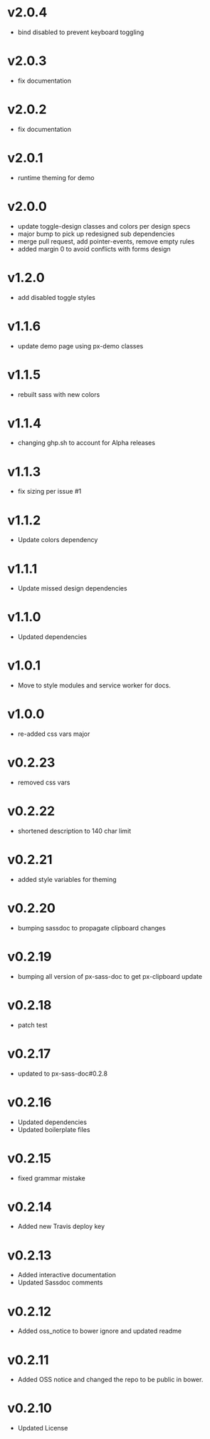 v2.0.4
==================
* bind disabled to prevent keyboard toggling

v2.0.3
==================
* fix documentation

v2.0.2
==================
* fix documentation

v2.0.1
==================
* runtime theming for demo

v2.0.0
==================
* update toggle-design classes and colors per design specs
* major bump to pick up redesigned sub dependencies
* merge pull request, add pointer-events, remove empty rules
* added margin 0 to avoid conflicts with forms design

v1.2.0
==================
* add disabled toggle styles

v1.1.6
==================
* update demo page using px-demo classes

v1.1.5
==================
* rebuilt sass with new colors

v1.1.4
==================
* changing ghp.sh to account for Alpha releases

v1.1.3
=================
* fix sizing per issue #1

v1.1.2
=================
* Update colors dependency

v1.1.1
==================
* Update missed design dependencies

v1.1.0
==================
* Updated dependencies

v1.0.1
==================
* Move to style modules and service worker for docs.

v1.0.0
==================
* re-added css vars major

v0.2.23
==================
* removed css vars

v0.2.22
==================
* shortened description to 140 char limit

v0.2.21
==================
* added style variables for theming

v0.2.20
==================
* bumping sassdoc to propagate clipboard changes

v0.2.19
==================
* bumping all version of px-sass-doc to get px-clipboard update

v0.2.18
==================
* patch test

v0.2.17
==============================
* updated to px-sass-doc#0.2.8

v0.2.16
==============================
* Updated dependencies
* Updated boilerplate files

v0.2.15
==============================
* fixed grammar mistake

v0.2.14
==============================
* Added new Travis deploy key

v0.2.13
==============================
* Added interactive documentation
* Updated Sassdoc comments

v0.2.12
==============================
* Added oss_notice to bower ignore and updated readme

v0.2.11
==============================
* Added OSS notice and changed the repo to be public in bower.

v0.2.10
========================
* Updated License
